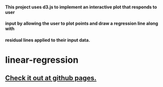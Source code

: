 #### This project uses d3.js to implement an interactive plot that responds to user
#### input by allowing the user to plot points and draw a regression line along with
#### residual lines applied to their input data.
# linear-regression

## <a href="http://projects.sohailkhan.me">Check it out at github pages.</a>


